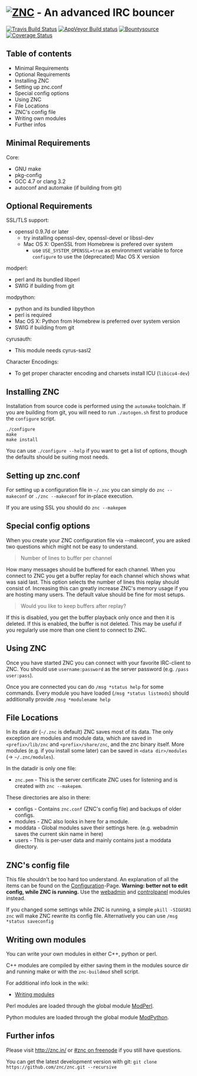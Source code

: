 # [![ZNC](http://wiki.znc.in/resources/assets/wiki.png)](http://znc.in) - An advanced IRC bouncer

[![Travis Build Status](https://travis-ci.org/znc/znc.svg?branch=master)](https://travis-ci.org/znc/znc)
[![AppVeyor Build status](https://ci.appveyor.com/api/projects/status/7danes7dj5h2iv4p/branch/master?svg=true)](https://ci.appveyor.com/project/DarthGandalf/znc/branch/master)
[![Bountysource](https://www.bountysource.com/badge/tracker?tracker_id=1759)](https://www.bountysource.com/trackers/1759-znc?utm_source=1759&utm_medium=shield&utm_campaign=TRACKER_BADGE)
[![Coverage Status](https://coveralls.io/repos/znc/znc/badge.svg?branch=master&service=github)](https://coveralls.io/github/znc/znc?branch=master)

## Table of contents

- Minimal Requirements
- Optional Requirements
- Installing ZNC
- Setting up znc.conf
- Special config options
- Using ZNC
- File Locations
- ZNC's config file
- Writing own modules
- Further infos

## Minimal Requirements

Core:

* GNU make
* pkg-config
* GCC 4.7 or clang 3.2
* autoconf and automake (if building from git)

## Optional Requirements

SSL/TLS support:
* openssl 0.9.7d or later
    * try installing openssl-dev, openssl-devel or libssl-dev
    * Mac OS X: OpenSSL from Homebrew is prefered over system
        * use `USE_SYSTEM_OPENSSL=true` as environment variable to force
          `configure` to use the (deprecated) Mac OS X version

modperl:
* perl and its bundled libperl
* SWIG if building from git

modpython:
* python and its bundled libpython
* perl is required
* Mac OS X: Python from Homebrew is preferred over system version
* SWIG if building from git

cyrusauth:
* This module needs cyrus-sasl2

Character Encodings:
* To get proper character encoding and charsets install ICU (`libicu4-dev`)

## Installing ZNC

Installation from source code is performed using the `automake` toolchain.
If you are building from git, you will need to run `./autogen.sh` first to
produce the `configure` script.

```shell
./configure
make
make install
```

You can use `./configure --help` if you want to get a list of options, though
the defaults should be suiting most needs.

## Setting up znc.conf

For setting up a configuration file in `~/.znc` you can simply do
`znc --makeconf` or `./znc --makeconf` for in-place execution.

If you are using SSL you should do `znc --makepem`

## Special config options

When you create your ZNC configuration file via --makeconf, you are asked
two questions which might not be easy to understand.

> Number of lines to buffer per channel

How many messages should be buffered for each channel. When you connect to
ZNC you get a buffer replay for each channel which shows what was said
last. This option selects the number of lines this replay should consist
of. Increasing this can greatly increase ZNC's memory usage if you are
hosting many users. The default value should be fine for most setups.

> Would you like to keep buffers after replay?

If this is disabled, you get the buffer playback only once and then it is
deleted. If this is enabled, the buffer is not deleted. This may be useful
if you regularly use more than one client to connect to ZNC.

## Using ZNC

Once you have started ZNC you can connect with your favorite IRC-client to
ZNC. You should use `username:password` as the server password (e.g.
`/pass user:pass`).

Once you are connected you can do `/msg *status help` for some commands.
Every module you have loaded (`/msg *status listmods`) should additionally
provide `/msg *modulename help`

## File Locations

In its data dir (`~/.znc` is default) ZNC saves most of its data. The only
exception are modules and module data, which are saved in
`<prefix>/lib/znc` and `<prefix>/share/znc`, and the znc binary itself.
More modules (e.g. if you install some later) can be saved in
`<data dir>/modules` (-> `~/.znc/modules`).

In the datadir is only one file:

- `znc.pem` - This is the server certificate ZNC uses for listening and is
created with `znc --makepem`.

These directories are also in there:

- configs - Contains `znc.conf` (ZNC's config file) and backups of older
  configs.
- modules - ZNC also looks in here for a module.
- moddata - Global modules save their settings here.
  (e.g. webadmin saves the current skin name in here)
- users   - This is per-user data and mainly contains just a moddata
  directory.

## ZNC's config file

This file shouldn't be too hard too understand. An explanation of all the
items can be found on the
[Configuration](http://wiki.znc.in/Configuration)-Page.
**Warning: better not to edit config, while ZNC is running.** Use  the
[webadmin] and [controlpanel] modules instead.

[webadmin]:http://wiki.znc.in/Webadmin
[controlpanel]:http://wiki.znc.in/Controlpanel

If you changed some settings while ZNC is running, a simple
`pkill -SIGUSR1 znc` will make ZNC rewrite its config file. Alternatively
you can use `/msg *status saveconfig`

## Writing own modules

You can write your own modules in either C++, python or perl.

C++ modules are compiled by either saving them in the modules source dir
and running make or with the `znc-buildmod` shell script.

For additional info look in the wiki:

- [Writing modules](http://wiki.znc.in/Writing_modules)

Perl modules are loaded through the global module
[ModPerl](http://wiki.znc.in/Modperl).

Python modules are loaded through the global module
[ModPython](http://wiki.znc.in/Modpython).

## Further infos

Please visit http://znc.in/ or
[#znc on freenode](ircs://irc.freenode.net:6697/#znc) if you still have
questions.

You can get the latest development version with git:
`git clone https://github.com/znc/znc.git --recursive`
